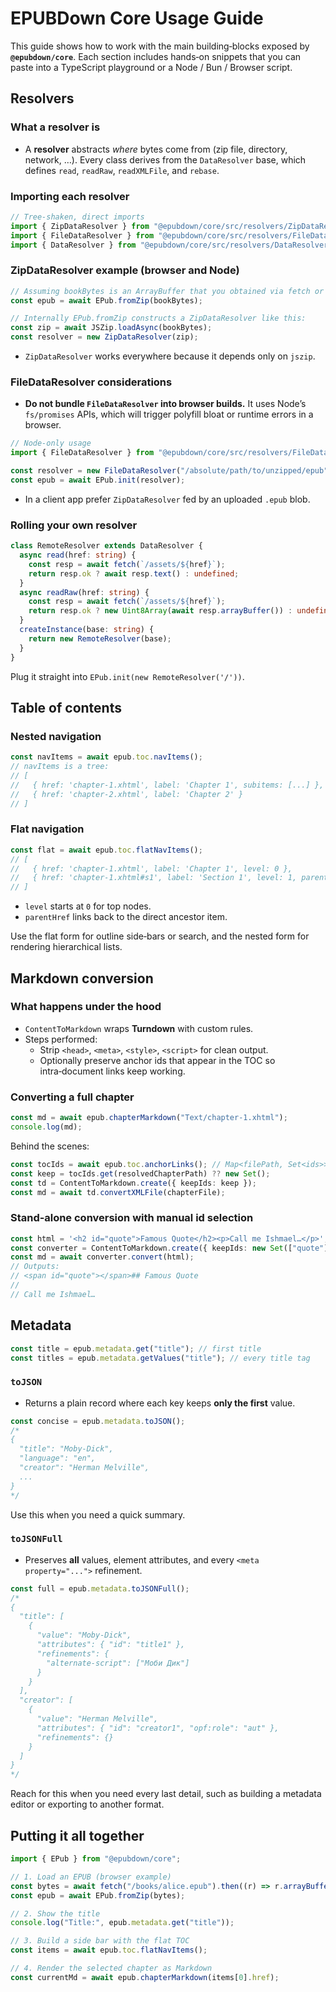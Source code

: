# EPUBDown Core Usage Guide

This guide shows how to work with the main building‑blocks exposed by **`@epubdown/core`**.
Each section includes hands‑on snippets that you can paste into a TypeScript playground or a Node / Bun / Browser script.

## Resolvers

### What a resolver is

- A **resolver** abstracts _where_ bytes come from (zip file, directory, network, …).
  Every class derives from the `DataResolver` base, which defines
  `read`, `readRaw`, `readXMLFile`, and `rebase`.

### Importing each resolver

```ts
// Tree‑shaken, direct imports
import { ZipDataResolver } from "@epubdown/core/src/resolvers/ZipDataResolver";
import { FileDataResolver } from "@epubdown/core/src/resolvers/FileDataResolver";
import { DataResolver } from "@epubdown/core/src/resolvers/DataResolver";
```

### ZipDataResolver example (browser and Node)

```ts
// Assuming bookBytes is an ArrayBuffer that you obtained via fetch or fs.readFile
const epub = await EPub.fromZip(bookBytes);

// Internally EPub.fromZip constructs a ZipDataResolver like this:
const zip = await JSZip.loadAsync(bookBytes);
const resolver = new ZipDataResolver(zip);
```

- `ZipDataResolver` works everywhere because it depends only on `jszip`.

### FileDataResolver considerations

- **Do not bundle `FileDataResolver` into browser builds.**
  It uses Node’s `fs/promises` APIs, which will trigger polyfill bloat or runtime errors in a browser.

```ts
// Node‑only usage
import { FileDataResolver } from "@epubdown/core/src/resolvers/FileDataResolver";

const resolver = new FileDataResolver("/absolute/path/to/unzipped/epub");
const epub = await EPub.init(resolver);
```

- In a client app prefer `ZipDataResolver` fed by an uploaded `.epub` blob.

### Rolling your own resolver

```ts
class RemoteResolver extends DataResolver {
  async read(href: string) {
    const resp = await fetch(`/assets/${href}`);
    return resp.ok ? await resp.text() : undefined;
  }
  async readRaw(href: string) {
    const resp = await fetch(`/assets/${href}`);
    return resp.ok ? new Uint8Array(await resp.arrayBuffer()) : undefined;
  }
  createInstance(base: string) {
    return new RemoteResolver(base);
  }
}
```

Plug it straight into `EPub.init(new RemoteResolver('/'))`.

## Table of contents

### Nested navigation

```ts
const navItems = await epub.toc.navItems();
// navItems is a tree:
// [
//   { href: 'chapter-1.xhtml', label: 'Chapter 1', subitems: [...] },
//   { href: 'chapter-2.xhtml', label: 'Chapter 2' }
// ]
```

### Flat navigation

```ts
const flat = await epub.toc.flatNavItems();
// [
//   { href: 'chapter-1.xhtml', label: 'Chapter 1', level: 0 },
//   { href: 'chapter-1.xhtml#s1', label: 'Section 1', level: 1, parentHref: 'chapter-1.xhtml' }
// ]
```

- `level` starts at `0` for top nodes.
- `parentHref` links back to the direct ancestor item.

Use the flat form for outline side‑bars or search, and the nested form for rendering hierarchical lists.

## Markdown conversion

### What happens under the hood

- `ContentToMarkdown` wraps **Turndown** with custom rules.
- Steps performed:
  - Strip `<head>`, `<meta>`, `<style>`, `<script>` for clean output.
  - Optionally preserve anchor ids that appear in the TOC so intra‑document links keep working.

### Converting a full chapter

```ts
const md = await epub.chapterMarkdown("Text/chapter-1.xhtml");
console.log(md);
```

Behind the scenes:

```ts
const tocIds = await epub.toc.anchorLinks(); // Map<filePath, Set<ids>>
const keep = tocIds.get(resolvedChapterPath) ?? new Set();
const td = ContentToMarkdown.create({ keepIds: keep });
const md = await td.convertXMLFile(chapterFile);
```

### Stand‑alone conversion with manual id selection

```ts
const html = '<h2 id="quote">Famous Quote</h2><p>Call me Ishmael…</p>';
const converter = ContentToMarkdown.create({ keepIds: new Set(["quote"]) });
const md = await converter.convert(html);
// Outputs:
// <span id="quote"></span>## Famous Quote
//
// Call me Ishmael…
```

## Metadata

```ts
const title = epub.metadata.get("title"); // first title
const titles = epub.metadata.getValues("title"); // every title tag
```

### `toJSON`

- Returns a plain record where each key keeps **only the first** value.

```ts
const concise = epub.metadata.toJSON();
/*
{
  "title": "Moby‑Dick",
  "language": "en",
  "creator": "Herman Melville",
  ...
}
*/
```

Use this when you need a quick summary.

### `toJSONFull`

- Preserves **all** values, element attributes, and every `<meta property="...">` refinement.

```ts
const full = epub.metadata.toJSONFull();
/*
{
  "title": [
    {
      "value": "Moby‑Dick",
      "attributes": { "id": "title1" },
      "refinements": {
        "alternate-script": ["Моби Дик"]
      }
    }
  ],
  "creator": [
    {
      "value": "Herman Melville",
      "attributes": { "id": "creator1", "opf:role": "aut" },
      "refinements": {}
    }
  ]
}
*/
```

Reach for this when you need every last detail, such as building a metadata editor or exporting to another format.

## Putting it all together

```ts
import { EPub } from "@epubdown/core";

// 1. Load an EPUB (browser example)
const bytes = await fetch("/books/alice.epub").then((r) => r.arrayBuffer());
const epub = await EPub.fromZip(bytes);

// 2. Show the title
console.log("Title:", epub.metadata.get("title"));

// 3. Build a side bar with the flat TOC
const items = await epub.toc.flatNavItems();

// 4. Render the selected chapter as Markdown
const currentMd = await epub.chapterMarkdown(items[0].href);
```
